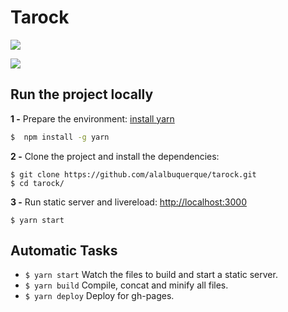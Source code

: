 # Tarock

![](http://media.giphy.com/media/6XePWwgiSWaiI/giphy.gif)

![](http://i.imgur.com/60bts.gif)

## Run the project locally

**1 -** Prepare the environment:
[install yarn](https://yarnpkg.com/lang/en/docs/install/)
```sh
$  npm install -g yarn
```


**2 -** Clone the project and install the dependencies:
```
$ git clone https://github.com/alalbuquerque/tarock.git
$ cd tarock/
```


**3 -** Run static server and livereload:
[http://localhost:3000](http://localhost:3000)

```
$ yarn start
```

## Automatic Tasks

- `$ yarn start` Watch the files to build and start a static server.
- `$ yarn build` Compile, concat and minify all files.
- `$ yarn deploy` Deploy for gh-pages.
